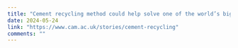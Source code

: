 ```yaml
---
title: "Cement recycling method could help solve one of the world’s biggest climate challenges"
date: 2024-05-24
link: "https://www.cam.ac.uk/stories/cement-recycling"
comments: ""
---
```


